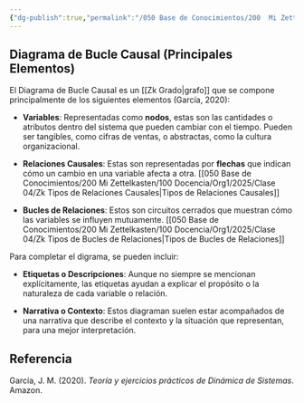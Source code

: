 ```yaml
---
{"dg-publish":true,"permalink":"/050 Base de Conocimientos/200  Mi Zettelkasten/100 Docencia/Org1/2025/Clase 04/Zk Diagrama de Bucle Causal (Principales Elementos)/","tags":["dinámicaDeSistemas","diagramaCausal","ç"]}
---
```


## Diagrama de Bucle Causal (Principales Elementos)

El Diagrama de Bucle Causal es un [[Zk Grado\|grafo]] que se compone principalmente de los siguientes elementos (García, 2020):

- **Variables**: Representadas como **nodos**, estas son las cantidades o atributos dentro del sistema que pueden cambiar con el tiempo. Pueden ser tangibles, como cifras de ventas, o abstractas, como la cultura organizacional.

- **Relaciones Causales**: Estas son representadas por **flechas** que indican cómo un cambio en una variable afecta a otra. [[050 Base de Conocimientos/200  Mi Zettelkasten/100 Docencia/Org1/2025/Clase 04/Zk Tipos de Relaciones Causales\|Tipos de Relaciones Causales]]

- **Bucles de Relaciones**: Estos son circuitos cerrados que muestran cómo las variables se influyen mutuamente. [[050 Base de Conocimientos/200  Mi Zettelkasten/100 Docencia/Org1/2025/Clase 04/Zk Tipos de Bucles de Relaciones\|Tipos de Bucles de Relaciones]]

Para completar el digrama, se pueden incluir:

- **Etiquetas o Descripciones**: Aunque no siempre se mencionan explícitamente, las etiquetas ayudan a explicar el propósito o la naturaleza de cada variable o relación.

- **Narrativa o Contexto**: Estos diagraman suelen estar acompañados de una narrativa que describe el contexto y la situación que representan, para una mejor interpretación.

## Referencia
García, J. M. (2020). _Teoría y ejercicios prácticos de Dinámica de Sistemas_. Amazon.